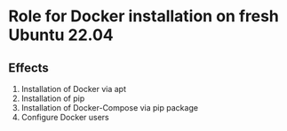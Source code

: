 # Role for Docker installation on fresh Ubuntu 22.04

## Effects

1. Installation of Docker via apt
2. Installation of pip
3. Installation of Docker-Compose via pip package
4. Configure Docker users
